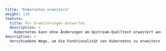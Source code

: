 ```yaml
---
title: "Kubernetes erweitern"
weight: 110
feature:
  title: Für Erweiterungen entworfen
  description: >
    Kubernetes kann ohne Änderungen am Upstream-Quelltext erweitert werden.
description: >
  Verschiedene Wege, um die Funktionalität von Kubernetes zu erweitern.
---
```

